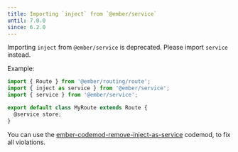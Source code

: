 ```yaml
---
title: Importing `inject` from `@ember/service`
until: 7.0.0
since: 6.2.0
---
```


Importing `inject` from `@ember/service` is deprecated. Please import `service` instead.

Example:

```js {data-filename="my-route.js" data-diff="-2,+3"}
import { Route } from '@ember/routing/route';
import { inject as service } from '@ember/service';
import { service } from '@ember/service';

export default class MyRoute extends Route {
  @service store;
}
```

You can use the [ember-codemod-remove-inject-as-service](https://github.com/ijlee2/ember-codemod-remove-inject-as-service) codemod, to fix all violations.

